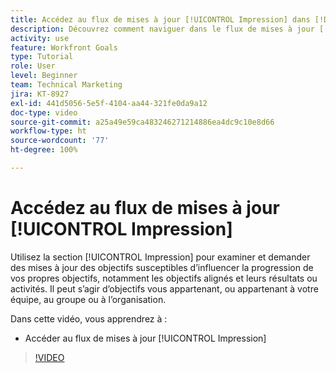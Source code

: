 ```yaml
---
title: Accédez au flux de mises à jour [!UICONTROL Impression] dans [!DNL Goals]
description: Découvrez comment naviguer dans le flux de mises à jour [!UICONTROL Impression] dans [!DNL Goals].
activity: use
feature: Workfront Goals
type: Tutorial
role: User
level: Beginner
team: Technical Marketing
jira: KT-8927
exl-id: 441d5056-5e5f-4104-aa44-321fe0da9a12
doc-type: video
source-git-commit: a25a49e59ca483246271214886ea4dc9c10e8d66
workflow-type: ht
source-wordcount: '77'
ht-degree: 100%

---
```


# Accédez au flux de mises à jour [!UICONTROL Impression]

Utilisez la section [!UICONTROL Impression] pour examiner et demander des mises à jour des objectifs susceptibles d’influencer la progression de vos propres objectifs, notamment les objectifs alignés et leurs résultats ou activités. Il peut s’agir d’objectifs vous appartenant, ou appartenant à votre équipe, au groupe ou à l’organisation.

Dans cette vidéo, vous apprendrez à :

* Accéder au flux de mises à jour [!UICONTROL Impression]

>[!VIDEO](https://video.tv.adobe.com/v/335199/?quality=12&learn=on)
